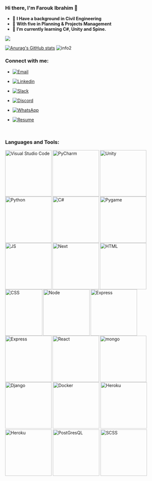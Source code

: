 ### Hi there, I'm Farouk Ibrahim 👋

<!--
**FaroukIbrahim-FII/FaroukIbrahim-FII** is a ✨ _special_ ✨ repository because its `README.md` (this file) appears on your GitHub profile.

Here are some ideas to get you started:
-->
- 👷 **I Have a background in Civil Engineering**
- 📅 **With five in Planning & Projects Management**
- 🌱 **I’m currently learning C#, Unity and Spine.**


![](https://visitor-badge.glitch.me/badge?page_id=FaroukIbrahim-FII)

[![Anurag's GitHub stats](https://github-readme-stats.vercel.app/api?username=FaroukIbrahim-FII)](https://github.com/anuraghazra/github-readme-stats)
![info2](https://github-readme-stats.vercel.app/api/top-langs/?username=FaroukIbrahim-FII&layout=compact)

### Connect with me:

* [![Email](https://img.shields.io/badge/-Email-purple?style=flat&logo=Yahoo&logoColor=white)](mailto:farouk94i@yahoo.com)

* [![Linkedin](https://img.shields.io/badge/-LinkedIn-blue?style=flat&logo=Linkedin&logoColor=white)](https://www.linkedin.com/in/faroukibrahim/)

* [![Slack](https://img.shields.io/badge/Slack-4A154B?style=flat&logo=slack&logoColor=white)](https://ltuc-asac.slack.com/team/U024VGEBA11)

* [![Discord](https://img.shields.io/badge/Discord-7289DA?style=flat&logo=discord&logoColor=white)](https://discordapp.com/users/7227/)

* [![WhatsApp](https://img.shields.io/badge/WhatsApp-25D366?style=flat&logo=whatsapp&logoColor=white)](https://wa.me/00962796914540)

* [![Resume](https://img.shields.io/badge/resume-blue?style=flat&logo=cv&logoColor=white)](https://drive.google.com/file/d/1u1AIWyf2vNhH_LeQmbWHfEgSNQIZo5JC/view?usp=sharing)


<br/>

### Languages and Tools:

<img align="left" alt="Visual Studio Code" width="150px" src="https://cdn.icon-icons.com/icons2/2107/PNG/512/file_type_vscode_icon_130084.png" />
<img align="left" alt="PyCharm" width="150px" src="https://upload.wikimedia.org/wikipedia/commons/thumb/1/1d/PyCharm_Icon.svg/1200px-PyCharm_Icon.svg.png" />
<img align="left" alt="Unity" width="150px" src="https://logos-download.com/wp-content/uploads/2019/11/Unity_Web_Player_Logo.png" />
<img align="left" alt="Python" width="150px" src="https://qph.fs.quoracdn.net/main-qimg-27d25d3fd343a3d2e4384c7f0eeaf785" />
<img align="left" alt="C#" width="150px" src="https://seeklogo.com/images/C/c-sharp-c-logo-02F17714BA-seeklogo.com.png" />
<img align="left" alt="Pygame" width="150px" src="https://upload.wikimedia.org/wikipedia/commons/a/a9/Pygame_logo.gif" />
<img align="left" alt="JS" width="150px" src="https://upload.wikimedia.org/wikipedia/commons/thumb/9/99/Unofficial_JavaScript_logo_2.svg/2048px-Unofficial_JavaScript_logo_2.svg.png" />
<img align="left" alt="Next" width="150px" src="https://camo.githubusercontent.com/c457309037aabdce151cc0e197d6db98234a31636ef41f2cc1c339832fe20de3/68747470733a2f2f63646e2e61757468302e636f6d2f626c6f672f6c6f676f732f6e6578746a732d6c6f676f2e706e67" />
<img align="left" alt="HTML" width="150px" height="150px" src="https://upload.wikimedia.org/wikipedia/commons/thumb/6/61/HTML5_logo_and_wordmark.svg/512px-HTML5_logo_and_wordmark.svg.png" />
<img align="left" alt="CSS" width="120px" height="150px" src="https://upload.wikimedia.org/wikipedia/commons/thumb/d/d5/CSS3_logo_and_wordmark.svg/1200px-CSS3_logo_and_wordmark.svg.png" />
<img align="left" alt="Node" width="150px" src="https://miro.medium.com/max/560/1*hAAm71eC0mIg3RIA6S4-DQ.png" />
<img align="left" alt="Express" width="150px" src="https://expressjs.com/images/express-facebook-share.png" />
<img align="left" alt="Express" width="150px" src="https://cdn.icon-icons.com/icons2/2415/PNG/512/bootstrap_plain_wordmark_logo_icon_146620.png" />
<img align="left" alt="React" width="150px" src="https://northell.design/wp-content/uploads/2021/11/1pHsEux2h8wc3-yNCQNwz0A.jpeg" />
<img src="https://cdn.buttercms.com/6IOYf3uRJMGxcpXMTswN" alt="mongo" width ="150px">
<img src="https://soshace.com/wp-content/uploads/2021/01/879-png-3.png" alt="Django" width ="150px">
<img src="https://www.docker.com/sites/default/files/d8/2019-07/vertical-logo-monochromatic.png" alt="Docker" width ="150px">
<img src="https://logowik.com/content/uploads/images/heroku8748.jpg" alt="Heroku" width ="150px">
<img src="https://cms-assets.tutsplus.com/uploads/users/34/syllabuses/1160/preview_image/chartjs-tutsplus.jpg" alt="Heroku" width ="150px">
<img src="https://www.unixmen.com/wp-content/uploads/2017/07/postgresql-logo.png" alt="PostGresQL" width ="150px">
<img src="https://upload.wikimedia.org/wikipedia/commons/thumb/9/96/Sass_Logo_Color.svg/1280px-Sass_Logo_Color.svg.png" alt="SCSS" width ="150px">

